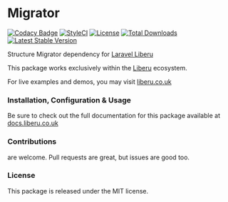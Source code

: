 # Migrator

[![Codacy Badge](https://app.codacy.com/project/badge/Grade/253c968b661846f089ddf3fdaf57974d)](https://www.codacy.com/gh/laravel-liberu/migrator?utm_source=github.com&amp;utm_medium=referral&amp;utm_content=laravel-liberu/migrator&amp;utm_campaign=Badge_Grade) 
[![StyleCI](https://github.styleci.io/repos/186614340/shield?branch=master)](https://github.styleci.io/repos/186614340)
[![License](https://poser.pugx.org/laravel-liberu/migrator/license)](https://packagist.org/packages/laravel-liberu/migrator)
[![Total Downloads](https://poser.pugx.org/laravel-liberu/migrator/downloads)](https://packagist.org/packages/laravel-liberu/migrator)
[![Latest Stable Version](https://poser.pugx.org/laravel-liberu/migrator/version)](https://packagist.org/packages/laravel-liberu/migrator)

Structure Migrator dependency for [Laravel Liberu](https://github.com/laravel-liberu/Liberu)

This package works exclusively within the [Liberu](https://github.com/laravel-liberu/Liberu) ecosystem.

For live examples and demos, you may visit [liberu.co.uk](https://www.liberu.co.uk)

### Installation, Configuration & Usage

Be sure to check out the full documentation for this package available at [docs.liberu.co.uk](https://docs.liberu.co.uk/backend/migrator.html)

### Contributions

are welcome. Pull requests are great, but issues are good too.

### License

This package is released under the MIT license.

